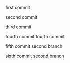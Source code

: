 first commit

second commit

third commit

fourth commit
fourth commit

fifth commit second branch

sixth commit second branch
